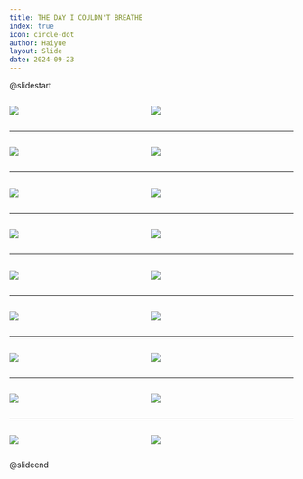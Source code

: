 ```yaml
---
title: THE DAY I COULDN'T BREATHE
index: true
icon: circle-dot
author: Haiyue
layout: Slide
date: 2024-09-23
---
```

 
@slidestart

<div style="display:flex">
<div style="flex:1">

![](/reading/english/Level-N/THE%20DAY%20I%20COULDN'T%20BREATHE/001.webp)
</div>
<div style="flex:1">

![](/reading/english/Level-N/THE%20DAY%20I%20COULDN'T%20BREATHE/002.webp)
</div>
</div>

---

<div style="display:flex">
<div style="flex:1">

![](/reading/english/Level-N/THE%20DAY%20I%20COULDN'T%20BREATHE/003.webp)
</div>
<div style="flex:1">

![](/reading/english/Level-N/THE%20DAY%20I%20COULDN'T%20BREATHE/004.webp)
</div>
</div>

---

<div style="display:flex">
<div style="flex:1">

![](/reading/english/Level-N/THE%20DAY%20I%20COULDN'T%20BREATHE/005.webp)
</div>
<div style="flex:1">

![](/reading/english/Level-N/THE%20DAY%20I%20COULDN'T%20BREATHE/006.webp)
</div>
</div>

---

<div style="display:flex">
<div style="flex:1">

![](/reading/english/Level-N/THE%20DAY%20I%20COULDN'T%20BREATHE/007.webp)
</div>
<div style="flex:1">

![](/reading/english/Level-N/THE%20DAY%20I%20COULDN'T%20BREATHE/008.webp)
</div>
</div>

---

<div style="display:flex">
<div style="flex:1">

![](/reading/english/Level-N/THE%20DAY%20I%20COULDN'T%20BREATHE/009.webp)
</div>
<div style="flex:1">

![](/reading/english/Level-N/THE%20DAY%20I%20COULDN'T%20BREATHE/010.webp)
</div>
</div>

---

<div style="display:flex">
<div style="flex:1">

![](/reading/english/Level-N/THE%20DAY%20I%20COULDN'T%20BREATHE/011.webp)
</div>
<div style="flex:1">

![](/reading/english/Level-N/THE%20DAY%20I%20COULDN'T%20BREATHE/012.webp)
</div>
</div>

---

<div style="display:flex">
<div style="flex:1">

![](/reading/english/Level-N/THE%20DAY%20I%20COULDN'T%20BREATHE/013.webp)
</div>
<div style="flex:1">

![](/reading/english/Level-N/THE%20DAY%20I%20COULDN'T%20BREATHE/014.webp)
</div>
</div>

---

<div style="display:flex">
<div style="flex:1">

![](/reading/english/Level-N/THE%20DAY%20I%20COULDN'T%20BREATHE/015.webp)
</div>
<div style="flex:1">

![](/reading/english/Level-N/THE%20DAY%20I%20COULDN'T%20BREATHE/016.webp)
</div>
</div>

---

<div style="display:flex">
<div style="flex:1">

![](/reading/english/Level-N/THE%20DAY%20I%20COULDN'T%20BREATHE/017.webp)
</div>
<div style="flex:1">

![](/reading/english/Level-N/THE%20DAY%20I%20COULDN'T%20BREATHE/018.webp)
</div>
</div>

@slideend